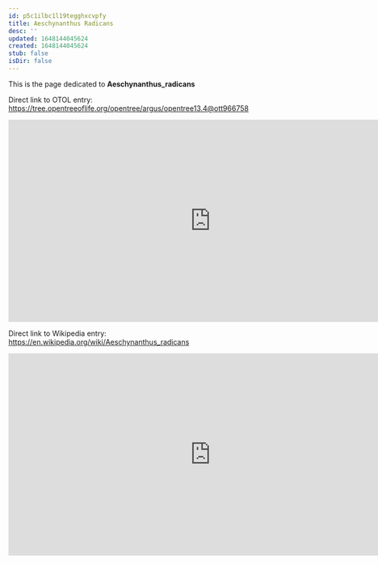 ```yaml
---
id: p5c1ilbc1l19tegghxcvpfy
title: Aeschynanthus Radicans
desc: ''
updated: 1648144045624
created: 1648144045624
stub: false
isDir: false
---
```

This is the page dedicated to **Aeschynanthus_radicans**


Direct link to OTOL entry: https://tree.opentreeoflife.org/opentree/argus/opentree13.4@ott966758



<html>
    <body>
    <iframe src="https://tree.opentreeoflife.org/opentree/argus/opentree13.4@ott966758"
    width="800" height="400" frameborder="0" allowfullscreen> </iframe>
    </body>
</html>
    


Direct link to Wikipedia entry: https://en.wikipedia.org/wiki/Aeschynanthus_radicans



<html>
    <body>
    <iframe src="https://en.wikipedia.org/wiki/Aeschynanthus_radicans"
    width="800" height="400" frameborder="0" allowfullscreen> </iframe>
    </body>
</html>
    
